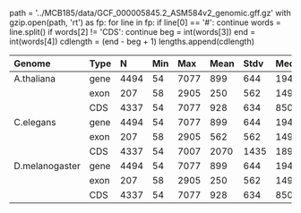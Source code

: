 path = '../MCB185/data/GCF_000005845.2_ASM584v2_genomic.gff.gz'
with gzip.open(path, 'rt') as fp:
	for line in fp:
		if line[0] == '#': continue
		words = line.split()
		if words[2] != 'CDS': continue
		beg = int(words[3])
		end = int(words[4]) 
		cdlength = (end - beg + 1)
		lengths.append(cdlength)




| Genome         | Type |  N   | Min |  Max  | Mean | Stdv | Med  |
|:---------------|:-----|:-----|:----|:------|:-----|:-----|:-----|
| A.thaliana     | gene | 4494 |  54 |  7077 | 899  | 644  | 1944 |
|                | exon |  207 |  58 |  2905 | 250  | 562  | 1490 |
|                | CDS  | 4337 |  54 |  7077 | 928  | 634  | 850  |
| C.elegans      | gene | 4494 |  54 |  7077 | 899  | 644  | 1944 |
|                | exon |  207 |  58 |  2905 | 562  | 562  | 1490 |
|                | CDS  | 4337 |  54 |  7007 | 2070 | 1435 | 1892 |
| D.melanogaster | gene | 4494 |  54 |  7077 | 899  | 644  | 1944 |
|                | exon |  207 |  58 |  2905 | 250  | 562  | 1490 |
|                | CDS  | 4337 |  54 |  7077 | 928  | 634  | 850  |
